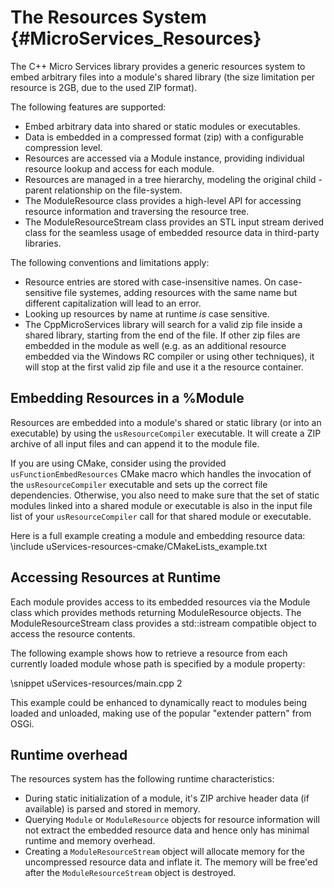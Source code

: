 The Resources System    {#MicroServices_Resources}
====================

The C++ Micro Services library provides a generic resources system to embed arbitrary files into a
module's shared library (the size limitation per resource is 2GB, due to the used ZIP format).

The following features are supported:

 * Embed arbitrary data into shared or static modules or executables.
 * Data is embedded in a compressed format (zip) with a configurable compression level.
 * Resources are accessed via a Module instance, providing individual resource lookup and access
   for each module.
 * Resources are managed in a tree hierarchy, modeling the original child - parent relationship
   on the file-system.
 * The ModuleResource class provides a high-level API for accessing resource information and
   traversing the resource tree.
 * The ModuleResourceStream class provides an STL input stream derived class for the seamless usage
   of embedded resource data in third-party libraries.

The following conventions and limitations apply:

 * Resource entries are stored with case-insensitive names. On case-sensitive file systemes,
   adding resources with the same name but different capitalization will lead to an error.
 * Looking up resources by name at runtime *is* case sensitive.
 * The CppMicroServices library will search for a valid zip file inside a shared library,
   starting from the end of the file. If other zip files are embedded in the module as
   well (e.g. as an additional resource embedded via the Windows RC compiler or using
   other techniques), it will stop at the first valid zip file and use it a the resource
   container.

Embedding Resources in a %Module
--------------------------------

Resources are embedded into a module's shared or static library (or into an executable)
by using the `usResourceCompiler` executable. It will create a ZIP archive of all input
files and can append it to the module file.

If you are using CMake, consider using the provided `usFunctionEmbedResources` CMake macro which
handles the invocation of the `usResourceCompiler` executable and sets up the correct file
dependencies. Otherwise, you also need to make sure that the set of static modules linked
into a shared module or executable is also in the input file list of your `usResourceCompiler`
call for that shared module or executable.

Here is a full example creating a module and embedding resource data:
\include uServices-resources-cmake/CMakeLists_example.txt

Accessing Resources at Runtime
------------------------------

Each module provides access to its embedded resources via the Module class which provides methods
returning ModuleResource objects. The ModuleResourceStream class provides a std::istream compatible
object to access the resource contents.

The following example shows how to retrieve a resource from each currently loaded module whose path
is specified by a module property:

\snippet uServices-resources/main.cpp 2

This example could be enhanced to dynamically react to modules being loaded and unloaded, making use
of the popular "extender pattern" from OSGi.

Runtime overhead
----------------

The resources system has the following runtime characteristics:

 * During static initialization of a module, it's ZIP archive header data (if available)
   is parsed and stored in memory.
 * Querying `Module` or `ModuleResource` objects for resource information will not
   extract the embedded resource data and hence only has minimal runtime and memory
   overhead.
 * Creating a `ModuleResourceStream` object will allocate memory for the uncompressed
   resource data and inflate it. The memory will be free'ed after the `ModuleResourceStream`
   object is destroyed.

